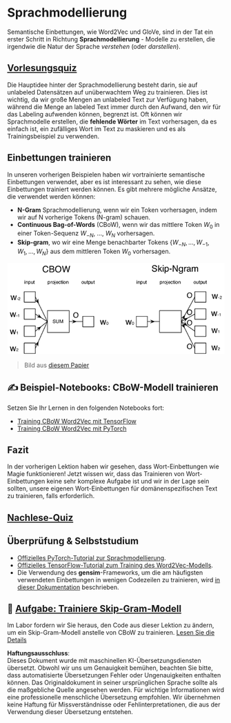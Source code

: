 # Sprachmodellierung

Semantische Einbettungen, wie Word2Vec und GloVe, sind in der Tat ein erster Schritt in Richtung **Sprachmodellierung** - Modelle zu erstellen, die irgendwie die Natur der Sprache *verstehen* (oder *darstellen*).

## [Vorlesungsquiz](https://red-field-0a6ddfd03.1.azurestaticapps.net/quiz/115)

Die Hauptidee hinter der Sprachmodellierung besteht darin, sie auf unlabeled Datensätzen auf unüberwachtem Weg zu trainieren. Dies ist wichtig, da wir große Mengen an unlabeled Text zur Verfügung haben, während die Menge an labeled Text immer durch den Aufwand, den wir für das Labeling aufwenden können, begrenzt ist. Oft können wir Sprachmodelle erstellen, die **fehlende Wörter** im Text vorhersagen, da es einfach ist, ein zufälliges Wort im Text zu maskieren und es als Trainingsbeispiel zu verwenden.

## Einbettungen trainieren

In unseren vorherigen Beispielen haben wir vortrainierte semantische Einbettungen verwendet, aber es ist interessant zu sehen, wie diese Einbettungen trainiert werden können. Es gibt mehrere mögliche Ansätze, die verwendet werden können:

* **N-Gram** Sprachmodellierung, wenn wir ein Token vorhersagen, indem wir auf N vorherige Tokens (N-gram) schauen.
* **Continuous Bag-of-Words** (CBoW), wenn wir das mittlere Token $W_0$ in einer Token-Sequenz $W_{-N}$, ..., $W_N$ vorhersagen.
* **Skip-gram**, wo wir eine Menge benachbarter Tokens {$W_{-N},\dots, W_{-1}, W_1,\dots, W_N$} aus dem mittleren Token $W_0$ vorhersagen.

![Bild aus dem Papier zur Umwandlung von Wörtern in Vektoren](../../../../../translated_images/example-algorithms-for-converting-words-to-vectors.fbe9207a726922f6f0f5de66427e8a6eda63809356114e28fb1fa5f4a83ebda7.de.png)

> Bild aus [diesem Papier](https://arxiv.org/pdf/1301.3781.pdf)

## ✍️ Beispiel-Notebooks: CBoW-Modell trainieren

Setzen Sie Ihr Lernen in den folgenden Notebooks fort:

* [Training CBoW Word2Vec mit TensorFlow](../../../../../lessons/5-NLP/15-LanguageModeling/CBoW-TF.ipynb)
* [Training CBoW Word2Vec mit PyTorch](../../../../../lessons/5-NLP/15-LanguageModeling/CBoW-PyTorch.ipynb)

## Fazit

In der vorherigen Lektion haben wir gesehen, dass Wort-Einbettungen wie Magie funktionieren! Jetzt wissen wir, dass das Trainieren von Wort-Einbettungen keine sehr komplexe Aufgabe ist und wir in der Lage sein sollten, unsere eigenen Wort-Einbettungen für domänenspezifischen Text zu trainieren, falls erforderlich.

## [Nachlese-Quiz](https://red-field-0a6ddfd03.1.azurestaticapps.net/quiz/215)

## Überprüfung & Selbststudium

* [Offizielles PyTorch-Tutorial zur Sprachmodellierung](https://pytorch.org/tutorials/beginner/nlp/word_embeddings_tutorial.html).
* [Offizielles TensorFlow-Tutorial zum Training des Word2Vec-Modells](https://www.TensorFlow.org/tutorials/text/word2vec).
* Die Verwendung des **gensim**-Frameworks, um die am häufigsten verwendeten Einbettungen in wenigen Codezeilen zu trainieren, wird [in dieser Dokumentation](https://pytorch.org/tutorials/beginner/nlp/word_embeddings_tutorial.html) beschrieben.

## 🚀 [Aufgabe: Trainiere Skip-Gram-Modell](lab/README.md)

Im Labor fordern wir Sie heraus, den Code aus dieser Lektion zu ändern, um ein Skip-Gram-Modell anstelle von CBoW zu trainieren. [Lesen Sie die Details](lab/README.md)

**Haftungsausschluss**:  
Dieses Dokument wurde mit maschinellen KI-Übersetzungsdiensten übersetzt. Obwohl wir uns um Genauigkeit bemühen, beachten Sie bitte, dass automatisierte Übersetzungen Fehler oder Ungenauigkeiten enthalten können. Das Originaldokument in seiner ursprünglichen Sprache sollte als die maßgebliche Quelle angesehen werden. Für wichtige Informationen wird eine professionelle menschliche Übersetzung empfohlen. Wir übernehmen keine Haftung für Missverständnisse oder Fehlinterpretationen, die aus der Verwendung dieser Übersetzung entstehen.